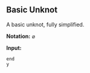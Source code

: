 ## Basic Unknot

A basic unknot, fully simplified.

**Notation:** $`\varnothing`$

**Input:**
```
end
y

```
